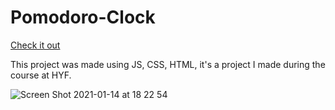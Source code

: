 # Pomodoro-Clock

[Check it out](https://tarekalmanabri.github.io/Pomodoro-Clock/)

This project was made using JS, CSS, HTML, it's a project I made during the course at HYF.

![Screen Shot 2021-01-14 at 18 22 54](https://user-images.githubusercontent.com/61993467/104625939-95e71f80-5695-11eb-8cb6-e497ba04436b.png)
